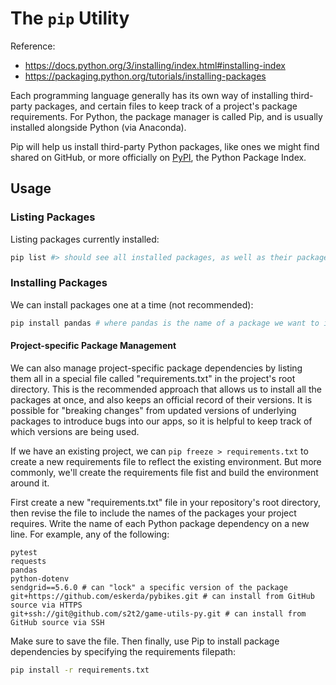 # The `pip` Utility

Reference:

  + https://docs.python.org/3/installing/index.html#installing-index
  + https://packaging.python.org/tutorials/installing-packages

Each programming language generally has its own way of installing third-party packages, and certain files to keep track of a project's package requirements. For Python, the package manager is called Pip, and is usually installed alongside Python (via Anaconda).
 
Pip will help us install third-party Python packages, like ones we might find shared on GitHub, or more officially on [PyPI](https://pypi.org/), the Python Package Index.

## Usage

### Listing Packages

Listing packages currently installed:

```sh
pip list #> should see all installed packages, as well as their package dependencies
```

### Installing Packages

We can install packages one at a time (not recommended):

```sh
pip install pandas # where pandas is the name of a package we want to install
```

#### Project-specific Package Management

We can also manage project-specific package dependencies by listing them all in a special file called "requirements.txt" in the project's root directory. This is the recommended approach that allows us to install all the packages at once, and also keeps an official record of their versions. It is possible for "breaking changes" from updated versions of underlying packages to introduce bugs into our apps, so it is helpful to keep track of which versions are being used. 

If we have an existing project, we can `pip freeze > requirements.txt` to create a new requirements file to reflect the existing environment. But more commonly, we'll create the requirements file fist and build the environment around it.

First create a new "requirements.txt" file in your repository's root directory, then revise the file to include the names of the packages your project requires. Write the name of each Python package dependency on a new line. For example, any of the following:

    pytest
    requests
    pandas
    python-dotenv
    sendgrid==5.6.0 # can "lock" a specific version of the package
    git+https://github.com/eskerda/pybikes.git # can install from GitHub source via HTTPS
    git+ssh://git@github.com/s2t2/game-utils-py.git # can install from GitHub source via SSH

Make sure to save the file. Then finally, use Pip to install package dependencies by specifying the requirements filepath:

```sh
pip install -r requirements.txt
```

